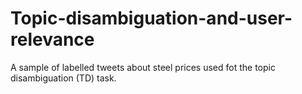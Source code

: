 # Topic-disambiguation-and-user-relevance
A sample of labelled tweets about steel prices used fot the topic disambiguation (TD) task.
